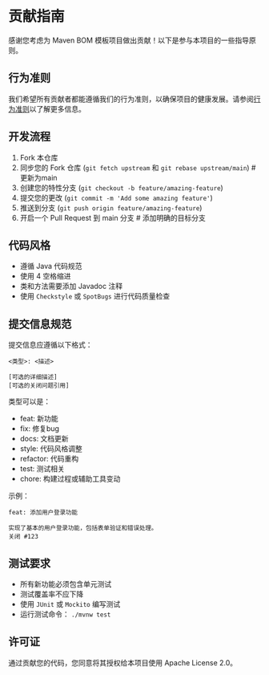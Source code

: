 # 贡献指南

感谢您考虑为 Maven BOM 模板项目做出贡献！以下是参与本项目的一些指导原则。

## 行为准则

我们希望所有贡献者都能遵循我们的行为准则，以确保项目的健康发展。请参阅[行为准则](./CODE_OF_CONDUCT.md)以了解更多信息。

## 开发流程

1. Fork 本仓库
2. 同步您的 Fork 仓库 (`git fetch upstream` 和 `git rebase upstream/main`)  # 更新为main
3. 创建您的特性分支 (`git checkout -b feature/amazing-feature`)
4. 提交您的更改 (`git commit -m 'Add some amazing feature'`)
5. 推送到分支 (`git push origin feature/amazing-feature`)
6. 开启一个 Pull Request 到 main 分支  # 添加明确的目标分支

## 代码风格

- 遵循 Java 代码规范
- 使用 4 空格缩进
- 类和方法需要添加 Javadoc 注释
- 使用 `Checkstyle` 或 `SpotBugs` 进行代码质量检查

## 提交信息规范

提交信息应遵循以下格式：

```
<类型>: <描述>

[可选的详细描述]
[可选的关闭问题引用]
```

类型可以是：
- feat: 新功能
- fix: 修复bug
- docs: 文档更新
- style: 代码风格调整
- refactor: 代码重构
- test: 测试相关
- chore: 构建过程或辅助工具变动

示例：

```
feat: 添加用户登录功能

实现了基本的用户登录功能，包括表单验证和错误处理。
关闭 #123
```

## 测试要求

- 所有新功能必须包含单元测试
- 测试覆盖率不应下降
- 使用 `JUnit` 或 `Mockito` 编写测试
- 运行测试命令： `./mvnw test`

## 许可证

通过贡献您的代码，您同意将其授权给本项目使用 Apache License 2.0。